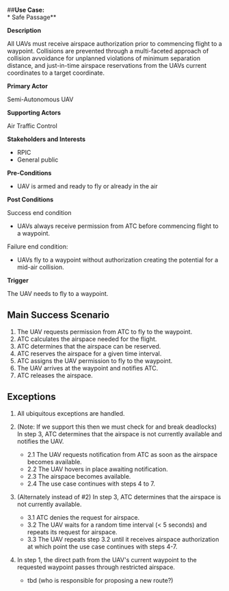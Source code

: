 ##**Use Case:<br>*** Safe Passage**

**Description**

All UAVs must receive airspace authorization prior to commencing flight to a waypoint. Collisions are prevented through a multi-faceted approach of collision avvoidance for unplanned violations of minimum separation distance, and just-in-time airspace reservations from the UAVs current coordinates to a target coordinate.

**Primary Actor**

Semi-Autonomous UAV

**Supporting Actors**

Air Traffic Control

**Stakeholders and Interests**

- RPIC
- General public

**Pre-Conditions**

- UAV is armed and ready to fly or already in the air

**Post Conditions**

Success end condition

- UAVs always receive permission from ATC before commencing flight to a waypoint.

Failure end condition:

- UAVs fly to a waypoint without authorization creating the potential for a mid-air collision.

**Trigger**

The UAV needs to fly to a waypoint.

## Main Success Scenario

1. The UAV requests permission from ATC to fly to the waypoint.
2. ATC calculates the airspace needed for the flight.
3. ATC determines that the airspace can be reserved.
4. ATC reserves the airspace for a given time interval.
5. ATC assigns the UAV permission to fly to the waypoint.
6. The UAV arrives at the waypoint and notifies ATC.
7. ATC releases the airspace.

## Exceptions

1. All ubiquitous exceptions are handled.

2. (Note: If we support this then we must check for and break deadlocks) In step 3, ATC determines that the airspace is not currently available and notifies the UAV.  
   * 2.1 The UAV requests notification from ATC as soon as the airspace becomes available.
   * 2.2 The UAV hovers in place awaiting notification.
   * 2.3 The airspace becomes available.
   * 2.4 The use case continues with steps 4 to 7.
   
3. (Alternately instead of #2) In step 3, ATC determines that the airspace is not currently available.
   * 3.1 ATC denies the request for airspace.
   * 3.2 The UAV waits for a random time interval (< 5 seconds) and repeats its request for airspace.
   * 3.3 The UAV repeats step 3.2 until it receives airspace authorization at which point the use case continues with steps 4-7.
   
4. In step 1, the direct path from the UAV's current waypoint to the requested waypoint passes through restricted airspace.
   * tbd (who is responsible for proposing a new route?)
   
